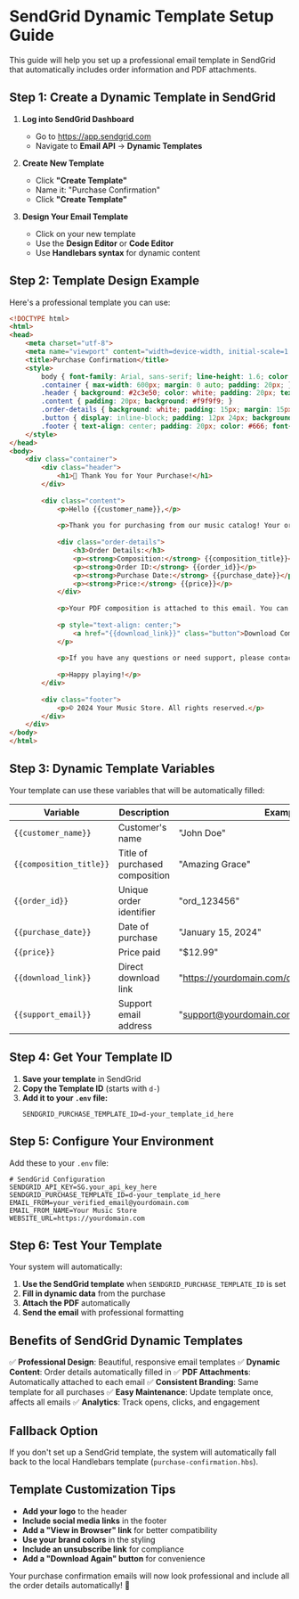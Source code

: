 # SendGrid Dynamic Template Setup Guide

This guide will help you set up a professional email template in SendGrid that automatically includes order information and PDF attachments.

## Step 1: Create a Dynamic Template in SendGrid

1. **Log into SendGrid Dashboard**
   - Go to https://app.sendgrid.com
   - Navigate to **Email API** → **Dynamic Templates**

2. **Create New Template**
   - Click **"Create Template"**
   - Name it: "Purchase Confirmation"
   - Click **"Create Template"**

3. **Design Your Email Template**
   - Click on your new template
   - Use the **Design Editor** or **Code Editor**
   - Use **Handlebars syntax** for dynamic content

## Step 2: Template Design Example

Here's a professional template you can use:

```html
<!DOCTYPE html>
<html>
<head>
    <meta charset="utf-8">
    <meta name="viewport" content="width=device-width, initial-scale=1.0">
    <title>Purchase Confirmation</title>
    <style>
        body { font-family: Arial, sans-serif; line-height: 1.6; color: #333; }
        .container { max-width: 600px; margin: 0 auto; padding: 20px; }
        .header { background: #2c3e50; color: white; padding: 20px; text-align: center; }
        .content { padding: 20px; background: #f9f9f9; }
        .order-details { background: white; padding: 15px; margin: 15px 0; border-left: 4px solid #3498db; }
        .button { display: inline-block; padding: 12px 24px; background: #3498db; color: white; text-decoration: none; border-radius: 5px; }
        .footer { text-align: center; padding: 20px; color: #666; font-size: 12px; }
    </style>
</head>
<body>
    <div class="container">
        <div class="header">
            <h1>🎵 Thank You for Your Purchase!</h1>
        </div>
        
        <div class="content">
            <p>Hello {{customer_name}},</p>
            
            <p>Thank you for purchasing from our music catalog! Your order has been processed successfully.</p>
            
            <div class="order-details">
                <h3>Order Details:</h3>
                <p><strong>Composition:</strong> {{composition_title}}</p>
                <p><strong>Order ID:</strong> {{order_id}}</p>
                <p><strong>Purchase Date:</strong> {{purchase_date}}</p>
                <p><strong>Price:</strong> {{price}}</p>
            </div>
            
            <p>Your PDF composition is attached to this email. You can also download it anytime using the link below:</p>
            
            <p style="text-align: center;">
                <a href="{{download_link}}" class="button">Download Composition</a>
            </p>
            
            <p>If you have any questions or need support, please contact us at {{support_email}}.</p>
            
            <p>Happy playing!</p>
        </div>
        
        <div class="footer">
            <p>© 2024 Your Music Store. All rights reserved.</p>
        </div>
    </div>
</body>
</html>
```

## Step 3: Dynamic Template Variables

Your template can use these variables that will be automatically filled:

| Variable | Description | Example |
|----------|-------------|---------|
| `{{customer_name}}` | Customer's name | "John Doe" |
| `{{composition_title}}` | Title of purchased composition | "Amazing Grace" |
| `{{order_id}}` | Unique order identifier | "ord_123456" |
| `{{purchase_date}}` | Date of purchase | "January 15, 2024" |
| `{{price}}` | Price paid | "$12.99" |
| `{{download_link}}` | Direct download link | "https://yourdomain.com/download/ord_123456" |
| `{{support_email}}` | Support email address | "support@yourdomain.com" |

## Step 4: Get Your Template ID

1. **Save your template** in SendGrid
2. **Copy the Template ID** (starts with `d-`)
3. **Add it to your `.env` file:**
   ```env
   SENDGRID_PURCHASE_TEMPLATE_ID=d-your_template_id_here
   ```

## Step 5: Configure Your Environment

Add these to your `.env` file:

```env
# SendGrid Configuration
SENDGRID_API_KEY=SG.your_api_key_here
SENDGRID_PURCHASE_TEMPLATE_ID=d-your_template_id_here
EMAIL_FROM=your_verified_email@yourdomain.com
EMAIL_FROM_NAME=Your Music Store
WEBSITE_URL=https://yourdomain.com
```

## Step 6: Test Your Template

Your system will automatically:
1. **Use the SendGrid template** when `SENDGRID_PURCHASE_TEMPLATE_ID` is set
2. **Fill in dynamic data** from the purchase
3. **Attach the PDF** automatically
4. **Send the email** with professional formatting

## Benefits of SendGrid Dynamic Templates

✅ **Professional Design**: Beautiful, responsive email templates
✅ **Dynamic Content**: Order details automatically filled in
✅ **PDF Attachments**: Automatically attached to each email
✅ **Consistent Branding**: Same template for all purchases
✅ **Easy Maintenance**: Update template once, affects all emails
✅ **Analytics**: Track opens, clicks, and engagement

## Fallback Option

If you don't set up a SendGrid template, the system will automatically fall back to the local Handlebars template (`purchase-confirmation.hbs`).

## Template Customization Tips

- **Add your logo** to the header
- **Include social media links** in the footer
- **Add a "View in Browser" link** for better compatibility
- **Use your brand colors** in the styling
- **Include an unsubscribe link** for compliance
- **Add a "Download Again" button** for convenience

Your purchase confirmation emails will now look professional and include all the order details automatically! 🎵